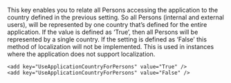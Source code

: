 <properties date="2016-05-11"
SortOrder="126"
/>

This key enables you to relate all Persons accessing the application to the country defined in the previous setting. So all Persons (internal and external users), will be represented by one country that’s defined for the entire application. If the value is defined as ‘True’, then all Persons will be represented by a single country. If the setting is defined as ‘False’ this method of localization will not be implemented. This is used in instances where the application does not support localization.

```
<add key="UseApplicationCountryForPersons" value="True" />
<add key="UseApplicationCountryForPersons" value="False" />
```

 

 

